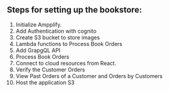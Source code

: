## Steps for setting up the bookstore:
1. Initialize Ampplify.
2. Add Authentication with cognito
3. Create S3 bucket to store images
4. Lambda functions to Process Book Orders
5. Add GrapgQL API
6. Process Book Orders
7. Connect to cloud resources from React.
8. Verify the Customer Orders
9. View Past Orders of a Customer and Orders by Customers
10. Host the application S3
